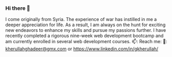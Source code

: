 ### Hi there 👋
I come originally from Syria. The experience of war has instilled in me a deeper appreciation for life. As a result, I am always on the hunt for exciting new endeavors to enhance my skills and pursue my passions further. I have recently completed a rigorous nine-week web development bootcamp and am currently enrolled in several web development courses. 
📫️: Reach me: 📧️: kherullahghadeer@gmx.com or https://www.linkedin.com/in/gkherullah/
<!--
**snakecharmergh/snakecharmergh** is a ✨ _special_ ✨ repository because its `README.md` (this file) appears on your GitHub profile.

Here are some ideas to get you started:

- 🔭 I’m currently working on ...
- 🌱 I’m currently learning ...
- 👯 I’m looking to collaborate on ...
- 🤔 I’m looking for help with ...
- 💬 Ask me about ...
- 📫 How to reach me: ...
- 😄 Pronouns: ...
- ⚡ Fun fact: ...
-->
